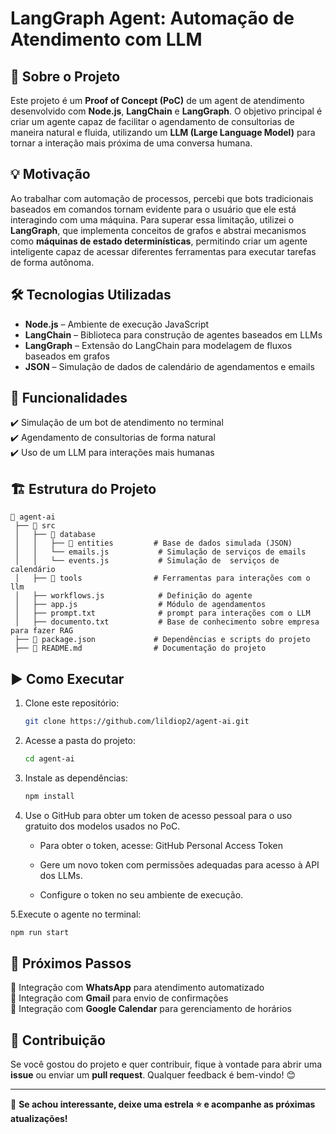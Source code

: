 # LangGraph Agent: Automação de Atendimento com LLM

## 📌 Sobre o Projeto

Este projeto é um **Proof of Concept (PoC)** de um agent de atendimento desenvolvido com **Node.js**, **LangChain** e **LangGraph**. O objetivo principal é criar um agente capaz de facilitar o agendamento de consultorias de maneira natural e fluida, utilizando um **LLM (Large Language Model)** para tornar a interação mais próxima de uma conversa humana.

## 💡 Motivação

Ao trabalhar com automação de processos, percebi que bots tradicionais baseados em comandos tornam evidente para o usuário que ele está interagindo com uma máquina. Para superar essa limitação, utilizei o **LangGraph**, que implementa conceitos de grafos e abstrai mecanismos como **máquinas de estado determinísticas**, permitindo criar um agente inteligente capaz de acessar diferentes ferramentas para executar tarefas de forma autônoma.

## 🛠️ Tecnologias Utilizadas

- **Node.js** – Ambiente de execução JavaScript
- **LangChain** – Biblioteca para construção de agentes baseados em LLMs
- **LangGraph** – Extensão do LangChain para modelagem de fluxos baseados em grafos
- **JSON** – Simulação de dados de calendário de agendamentos e emails

## 🚀 Funcionalidades

✔️ Simulação de um bot de atendimento no terminal<br>
✔️ Agendamento de consultorias de forma natural<br>
✔️ Uso de um LLM para interações mais humanas<br>

## 🏗️ Estrutura do Projeto

```
📂 agent-ai
 ├── 📂 src
 │   ├── 📂 database    
 │   │   ├── 📂 entities         # Base de dados simulada (JSON)
 │   │   └── emails.js           # Simulação de serviços de emails
 │   │   └── events.js           # Simulação de  serviços de calendário
 │   ├── 📂 tools                # Ferramentas para interações com o llm
 │   ├── workflows.js            # Definição do agente
 │   ├── app.js                  # Módulo de agendamentos
 │   ├── prompt.txt              # prompt para interações com o LLM
 │   ├── documento.txt           # Base de conhecimento sobre empresa para fazer RAG
 ├── 📄 package.json             # Dependências e scripts do projeto
 ├── 📄 README.md                # Documentação do projeto
```

## ▶️ Como Executar

1. Clone este repositório:

   ```sh
   git clone https://github.com/lildiop2/agent-ai.git
   ```

2. Acesse a pasta do projeto:

   ```sh
   cd agent-ai
   ```

3. Instale as dependências:

   ```sh
   npm install
   ```

4. Use o GitHub para obter um token de acesso pessoal para o uso gratuito dos modelos usados no PoC.
   - Para obter o token, acesse: GitHub Personal Access Token

   - Gere um novo token com permissões adequadas para acesso à API dos LLMs.

   - Configure o token no seu ambiente de execução.

5.Execute o agente no terminal:

   ```sh
   npm run start
   ```

## 🔮 Próximos Passos

🔹 Integração com **WhatsApp** para atendimento automatizado<br>
🔹 Integração com **Gmail** para envio de confirmações<br>
🔹 Integração com **Google Calendar** para gerenciamento de horários<br>

## 🤝 Contribuição

Se você gostou do projeto e quer contribuir, fique à vontade para abrir uma **issue** ou enviar um **pull request**. Qualquer feedback é bem-vindo! 😊

---

📌 **Se achou interessante, deixe uma estrela ⭐ e acompanhe as próximas atualizações!**
